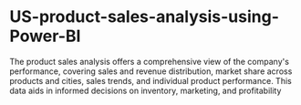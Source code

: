 # US-product-sales-analysis-using-Power-BI
 The product sales analysis offers a comprehensive view of the company's performance, covering sales and revenue distribution, market share across products and cities, sales trends, and individual product performance. This data aids in informed decisions on inventory, marketing, and profitability
